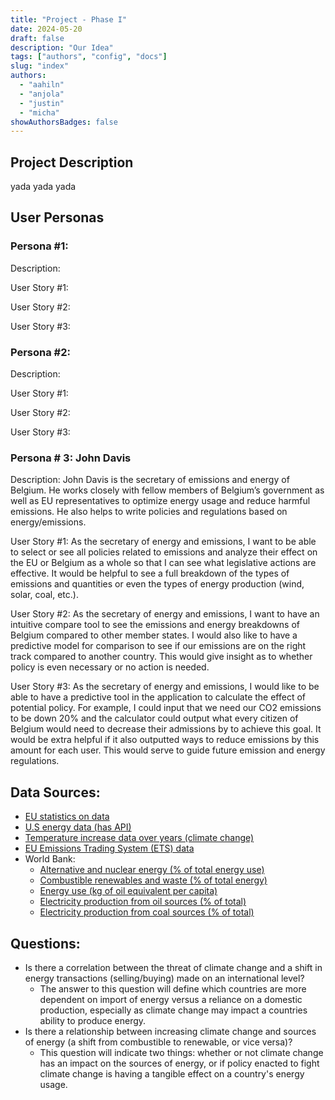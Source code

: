 ```yaml
---
title: "Project - Phase I"
date: 2024-05-20
draft: false
description: "Our Idea"
tags: ["authors", "config", "docs"]
slug: "index"
authors:
  - "aahiln"
  - "anjola"
  - "justin"
  - "micha"
showAuthorsBadges: false
---
```


## Project Description

yada yada yada

## User Personas

### Persona #1:

Description:

User Story #1:

User Story #2:

User Story #3:

### Persona #2:

Description:

User Story #1:

User Story #2:

User Story #3:

### Persona # 3: John Davis

Description: John Davis is the secretary of emissions and energy of Belgium. He works closely with fellow members of Belgium’s government as well as EU representatives to optimize energy usage and reduce harmful emissions. He also helps to write policies and regulations based on energy/emissions.

User Story #1: As the secretary of energy and emissions, I want to be able to select or see all policies related to emissions and analyze their effect on the EU or Belgium as a whole so that I can see what legislative actions are effective. It would be helpful to see a full breakdown of the types of emissions and quantities or even the types of energy production (wind, solar, coal, etc.).

User Story #2: As the secretary of energy and emissions, I want to have an intuitive compare tool to see the emissions and energy breakdowns of Belgium compared to other member states. I would also like to have a predictive model for comparison to see if our emissions are on the right track compared to another country. This would give insight as to whether policy is even necessary or no action is needed.

User Story #3: As the secretary of energy and emissions, I would like to be able to have a predictive tool in the application to calculate the effect of potential policy. For example, I could input that we need our CO2 emissions to be down 20% and the calculator could output what every citizen of Belgium would need to decrease their admissions by to achieve this goal. It would be extra helpful if it also outputted ways to reduce emissions by this amount for each user. This would serve to guide future emission and energy regulations.

## Data Sources:

- [EU statistics on data](https://ec.europa.eu/eurostat/statistics-explained/index.php?title=Energy_statistics_-_an_overview)
- [U.S energy data (has API)](https://www.eia.gov/totalenergy/data/monthly/)
- [Temperature increase data over years (climate change)](https://www.ncei.noaa.gov/access/monitoring/climate-at-a-glance/global/time-series)
- [EU Emissions Trading System (ETS) data](https://www.eea.europa.eu/data-and-maps/dashboards/emissions-trading-viewer-1)
- World Bank:
  - [Alternative and nuclear energy (% of total energy use)](https://data.worldbank.org/indicator/EG.USE.COMM.CL.ZS?view=chart)
  - [Combustible renewables and waste (% of total energy)](https://data.worldbank.org/indicator/EG.USE.PCAP.KG.OE?view=chart)
  - [Energy use (kg of oil equivalent per capita)](https://data.worldbank.org/indicator/EG.USE.PCAP.KG.OE?view=chart)
  - [Electricity production from oil sources (% of total)](https://data.worldbank.org/indicator/EG.ELC.PETR.ZS?view=chart)
  - [Electricity production from coal sources (% of total)](https://data.worldbank.org/indicator/EG.ELC.COAL.ZS?view=chart)

## Questions:

- Is there a correlation between the threat of climate change and a shift in energy transactions (selling/buying) made on an international level?
  - The answer to this question will define which countries are more dependent on import of energy versus a reliance on a domestic production, especially as climate change may impact a countries ability to produce energy.
- Is there a relationship between increasing climate change and sources of energy (a shift from combustible to renewable, or vice versa)?
  - This question will indicate two things: whether or not climate change has an impact on the sources of energy, or if policy enacted to fight climate change is having a tangible effect on a country's energy usage.
